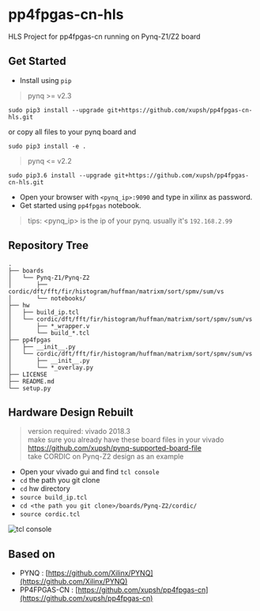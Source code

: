 # pp4fpgas-cn-hls
HLS Project for pp4fpgas-cn running on Pynq-Z1/Z2 board

## Get Started

- Install using `pip`
> pynq >= v2.3

```console
sudo pip3 install --upgrade git+https://github.com/xupsh/pp4fpgas-cn-hls.git
```

or copy all files to your pynq board and
```console
sudo pip3 install -e .
```
> pynq <= v2.2

```console
sudo pip3.6 install --upgrade git+https://github.com/xupsh/pp4fpgas-cn-hls.git
```

- Open your browser with `<pynq_ip>:9090` and type in xilinx as password.
- Get started using `pp4fpgas` notebook.

> tips: <pynq_ip> is the ip of your pynq. usually it's `192.168.2.99`

## Repository Tree
```
.
├── boards
│   └── Pynq-Z1/Pynq-Z2
│   	├── cordic/dft/fft/fir/histogram/huffman/matrixm/sort/spmv/sum/vs
│   	└── notebooks/
├── hw
│   ├── build_ip.tcl
│   └── cordic/dft/fft/fir/histogram/huffman/matrixm/sort/spmv/sum/vs
│   	├── *_wrapper.v
│   	└── build_*.tcl
├── pp4fpgas
│   ├── __init__.py
│   └── cordic/dft/fft/fir/histogram/huffman/matrixm/sort/spmv/sum/vs
│   	├── __init__.py
│   	└── *_overlay.py
├── LICENSE
├── README.md
└── setup.py
```

## Hardware Design Rebuilt
> version required: vivado 2018.3  
> make sure you already have these board files in your vivado  
> https://github.com/xupsh/pynq-supported-board-file  
> take CORDIC on Pynq-Z2 design as an example  

- Open your vivado gui and find `tcl console`
- `cd` the path you git clone
- `cd` hw directory
- `source build_ip.tcl`
- `cd <the path you git clone>/boards/Pynq-Z2/cordic/`  
- `source cordic.tcl`  

![tcl console](./boards/Pynq-Z1/notebooks/data/tclconsole.png)

## Based on
- PYNQ : [https://github.com/Xilinx/PYNQ](https://github.com/Xilinx/PYNQ)
- PP4FPGAS-CN : [https://github.com/xupsh/pp4fpgas-cn](https://github.com/xupsh/pp4fpgas-cn)
